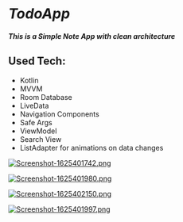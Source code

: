 # _TodoApp_

##### _This is a Simple  Note App with clean architecture_

## Used Tech:


* Kotlin
* MVVM
* Room Database
* LiveData
* Navigation Components
* Safe Args
* ViewModel
* Search View
* ListAdapter for animations on data changes

[![Screenshot-1625401742.png](https://i.postimg.cc/jjQMJpCZ/Screenshot-1625401742.png)](https://postimg.cc/940d6Nd7)

[![Screenshot-1625401980.png](https://i.postimg.cc/DZvBQxXF/Screenshot-1625401980.png)](https://postimg.cc/sBLYs9m0)

[![Screenshot-1625402150.png](https://i.postimg.cc/yxWjtWjb/Screenshot-1625402150.png)](https://postimg.cc/q6V2CJ9s)

[![Screenshot-1625401997.png](https://i.postimg.cc/nz3T3q4m/Screenshot-1625401997.png)](https://postimg.cc/phnDTh1V)

